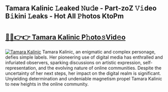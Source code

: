## Tamara Kalinic 𝙻eaked 𝙽u𝚍e - Part-zoZ 𝚅𝚒deo B𝚒kini 𝙻eaks - Hot All 𝙿hotos KtoPm

# <h2><a href="http://ld5t4p.urlbe.top/?page=Tamara+Kalinic">🔗🔗👉👉 Tamara Kalinic P𝚑oto𝚜Vid𝚎o</a></h2>

[![Tamara Kalinic](https://i.imgur.com/eBuTRDB.gif)](http://ld5t4p.urlbe.top/?page=Tamara+Kalinic)
Tamara Kalinic, an enigmatic and complex personage, defies simple labels. Her pioneering use of digital media has enthralled and infuriated observers, sparking discussions on artistic expression, self-representation, and the evolving nature of online communities. Despite the uncertainty of her next steps, her impact on the digital realm is significant. Unyielding determination and undeniable magnetism propel Tamara Kalinic to new heights in the online community.
